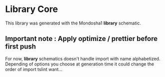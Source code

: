 # Library Core

This library was generated with the Mondosha1 **library** schematic.

## Important note : Apply optimize / prettier before first push

For now, **library** schematics doesn't handle import with name alphabetized.
Depending of options you choose at generation time it could change the order of import tslint want...
